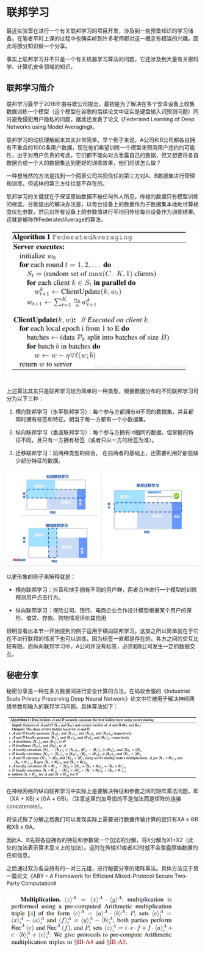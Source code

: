 # 联邦学习

最近实验室在进行一个有关联邦学习的项目开发，涉及到一些预备知识的学习储备。在笔者平时上课的过程中也确实听到许多老师都对这一概念有相当的兴趣。因此将部分知识做一个分享。

事实上联邦学习并不只是一个有关机器学习算法的问题，它还涉及到大量有关密码学、计算机安全领域的知识。

## 联邦学习简介

联邦学习最早于2016年由谷歌公司提出，最初是为了解决在多个安卓设备上收集数据训练一个模型（这个模型在谷歌的后续论文中证实是键盘输入词预测问题）同时避免侵犯用户隐私的问题，据此还发表了论文《Federated Learning of Deep Networks using Model Averaging》。

联邦学习的动机理解起来其实非常简单。举个例子来说，A公司和B公司都各自拥有不重合的1000条用户数据，现在他们希望训练一个模型来预测用户违约的可能性，出于对用户负责的考虑，它们都不能向对方泄露自己的数据，但又想要将各自数据合成一个大的数据集达到更好的训练效果，他们应该怎么做？

一种想当然的方法是找到一个两家公司共同信任的第三方对A、B数据集进行管理和训练，但这样的第三方往往是不存在的。

联邦学习的关键就在于保证原始数据不被任何外人所见，传输的数据只有模型训练的梯度。谷歌提出的解决办法是，以每台设备上的数据作为子数据集本地地计算梯度优化参数，然后对所有设备上的参数值进行平均回传给每台设备作为训练结果。这就是被称作FederatedAverage的算法。

![federatedlearning](./images/federatedlearning.png)

上述算法其实只是联邦学习较为简单的一种类型，根据数据分布的不同联邦学习可分为以下三种：

1. 横向联邦学习（水平联邦学习）：每个参与方都拥有id不同的数据集，并且都同时拥有标签和特征。相当于每一方都有一个小数据集。

2. 纵向联邦学习（垂直联邦学习）：每个参与方拥有id相同的数据，但掌握的特征不同，且只有一方拥有标签（或者只以一方的标签为准）。

3. 迁移联邦学习：前两种类型的综合， 在前两者的基础上，还需要利用好那些缺少部分特征的数据。

![Different kinds of federated learning](./images/different_federated.png)

以更形象的例子来解释就是：

- 横向联邦学习：抖音和快手拥有不同的用户群，两者合作进行一个模型的训练预测用户点击行为。

- 纵向联邦学习：保险公司、银行、电商企业合作设计模型根据某个用户的保险、借贷、存款、购物情况评价其信用

很明显看出本节一开始提到的例子适用于横向联邦学习。这类之所以简单就在于它在不进行联邦的情况下也可以训练，因为标签一直都是存在的，各方之间的交互比较有限。而纵向联邦学习中，A公司并没有标签，必须和B公司发生一定的数据交互。

## 秘密分享

秘密分享是一种在多方数据间进行安全计算的方法，在蚂蚁金服的《Industrial Scale Privacy Preserving Deep Neural Network》论文中它被用于解决神经网络参数和输入的联邦学习问题。具体算法如下：

![secret sharing](./images/secret_sharing.png)

在神经网络的纵向联邦学习中实际上是要解决特征和参数之间的矩阵乘法问题，即（XA + XB) x (ΘA + ΘB)。（注意这里的加号指的不是加法而是矩阵的连接concatenate）。

将该式做了分解之后我们可以发现实际上需要进行数据传输计算的就只有XA x ΘB 和XB x ΘA。

因此A、B先将各自拥有的特征和参数做一个加法的分解，将X分解为X1+X2（此处的加法表示算术意义上的加法）。这时在传输X1或者X2时就不会泄露原始数据的任何信息。

之后通过双方各自持有的一对三元组，进行秘密分享的矩阵乘法。具体方法见于另一篇论文《ABY – A Framework for Efficient Mixed-Protocol Secure Two-Party Computation》

![secret sharing multiplication](./images/sharing_multiplication.png)